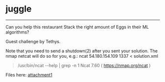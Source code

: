 # juggle

---

Can you help this restaurant Stack the right amount of Eggs in their ML algorithms?

Guest challenge by Tethys.

Note that you need to send a shutdown(2) after you sent your solution. The nmap netcat will do so for you, e.g.: ncat 54.180.154.109 1337 < solution.xml

> /usr/bin/ncat --help | grep -n 1 Ncat 7.60 ( https://nmap.org/ncat )

Files here: [attachment1](/challs/1/attach/juggling.tar.gz)